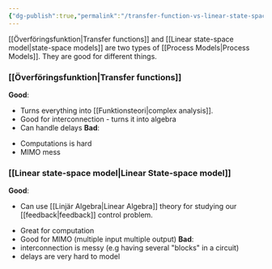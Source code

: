 ```yaml
---
{"dg-publish":true,"permalink":"/transfer-function-vs-linear-state-space-model/","tags":["reglerteknik"]}
---
```



[[Överföringsfunktion\|Transfer functions]] and [[Linear state-space model\|state-space models]] are two types of [[Process Models\|Process Models]]. They are good for different things.

### [[Överföringsfunktion\|Transfer functions]]
**Good**:
* Turns everything into [[Funktionsteori\|complex analysis]]. 
* Good for interconnection - turns it into algebra
* Can handle delays
**Bad**:
- Computations is hard
- MIMO mess

### [[Linear state-space model\|Linear State-space model]]
**Good**:
- Can use [[Linjär Algebra\|Linear Algebra]] theory for studying our [[feedback\|feedback]] control problem. 
* Great for computation
* Good for MIMO (multiple input multiple output)
**Bad**:
* interconnection is messy (e.g having several "blocks" in a circuit)
* delays are very hard to model